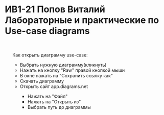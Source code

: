 <h1><b>ИВ1-21 Попов Виталий<br>Лабораторные и практические по Use-case diagrams</h1></b> <br>
<ul>Как открыть диаграмму use-case:
  <ul><li>Выбрать нужную диаграмму(кликнуть)</li>
      <li>Нажать на кнопку "Raw" правой кнопкой мыши</li>
      <li>В окне нажать на "Сохранить ссылку как"</li>
      <li>Скачать диаграмму</li><li>Открыть сайт app.diagrams.net</li>
          <ul>
              <li>Нажать на "Файл"</li>
              <li>Нажать на "Открыть из"</li>
              <li>Выбрать путь до диаграммы</li></ul></ul></ul>
